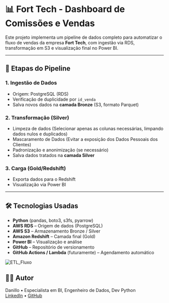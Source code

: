 # 📊 Fort Tech - Dashboard de Comissões e Vendas

Este projeto implementa um pipeline de dados completo para automatizar o fluxo de vendas da empresa  **Fort Tech**, com ingestão via RDS, transformação em S3 e visualização final no Power BI.

---

## 🔁 Etapas do Pipeline

### 1. **Ingestão de Dados**
- Origem: PostgreSQL (RDS)
- Verificação de duplicidade por `id_venda`
- Salva novos dados na **camada Bronze** (S3, formato Parquet)

### 2. **Transformação (Silver)**
- Limpeza de dados (Selecionar apenas as colunas necessárias, limpando dados nulos e duplicados)
- Mascaramento de Dados (Evitar a exposição dos Dados Pessoais dos Clientes)
- Padronização e anonimização (se necessário)
- Salva dados tratados na **camada Silver**

### 3. **Carga (Gold/Redshift)**
- Exporta dados para o Redshift
- Visualização via Power BI

---

## 🛠️ Tecnologias Usadas

- **Python** (pandas, boto3, s3fs, pyarrow)
- **AWS RDS** – Origem de dados (PostgreSQL)
- **AWS S3** – Armazenamento Bronze / Silver
- **Amazon Redshift** – Camada final (Gold)
- **Power BI** – Visualização e análise
- **GitHub** – Repositório de versionamento
- **GitHub Actions / Lambda** (futuramente) – Agendamento automático

![ETL_Fluxo](https://github.com/user-attachments/assets/e33a3633-6d20-485f-9b53-f14162b1c9f9)



## 👨‍💻 Autor

Danillo • Especialista em BI, Engenheiro de Dados, Dev Python  
[LinkedIn](www.linkedin.com/in/danillo-r-8561192a2) • [GitHub](https://github.com/Dan-2912)


